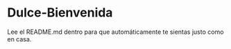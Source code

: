 # Dulce-Bienvenida
Lee el README.md dentro para que automáticamente te sientas justo como en casa. 

